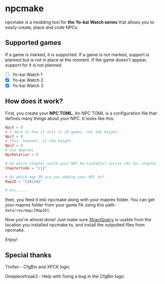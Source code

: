 # npcmake
npcmake is a modding tool for **the Yo-kai Watch series** that allows you to easily create, place and code NPCs.

## Supported games
If a game is marked, it is supported. If a game is not marked, support is planned but is not in place at the moment. If the game doesn't appear, support for it is not planned.

- [ ] Yo-kai Watch 1
- [x] Yo-kai Watch 2 
- [x] Yo-kai Watch 3

## How does it work?
First, you create your **NPC TOML.** An NPC TOML is a configuration file that defines many things about your NPC. It looks like this:

```toml
NpcX = 0
# Y here is how it acts in 2D games, not the height.
NpcY = 0
# This, however, is the height.
NpcZ = 0
# Use degrees
NpcRotation = 0

# On which chapter would your NPC be talkable? (write c01 for chapter 1, c02 for chapter 2, etc. C11 is post game)
ChapterCode = "c11"

# On which map ID are you adding your NPC to?
MapID = "t101i01"

# etc.....
```
then, you feed it into npcmake along with your mapres folder. You can get your mapres folder from your game FA using this path:
`data/res/map/[MapID]`.

Now you're almost done! Just make sure [XtractQuery](https://github.com/onepiecefreak3/XtractQuery) is usable from the location you installed npcmake to, and install the outputted files from npcmake.

Enjoy!

## Special thanks
Tinifan - CfgBin and XPCK logic

Onepiecefreak3 - Help with fixing a bug in the CfgBin logic
